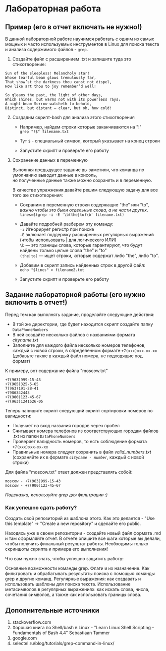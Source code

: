 # Лабораторная работа

## Пример (его в отчет включать не нужно!)

В данной лабораторной работе научимся работать c одним из самых мощных и часто используемых инструментов в Linux для поиска текста и анализа содержимого файлов - `grep`.

1. Создайте файл с расширением .txt и запишите туда это стихотворение:
```
Sun of the sleepless! Melancholy star!
Whose tearful beam glows tremulously far,
That show’st the darkness thou canst not dispel,
How like art thou to joy remember’d well!

So gleams the past, the light of other days,
Which shines, but warms not with its powerless rays;
A night-beam Sorrow watcheth to behold,
Distinct, but distant — clear, but oh, how cold! 
```
2. Создадим скрипт-bash для анализа этого стихотворения

    - Например, найдем строки которые заканчиваются на "!"<br>
    `grep "!$" filename.txt`<br>
    - Тут `$` - специальный символ, который указывает на конец строки<br>

    - Запустите скрипт и проверьте его работу

3. Сохранение данных в переменную

   Выполняя предыдущее задание вы заметили, что команда по умолчанию выводит данные в консоль,<br>
   но полученные данные также можно сохранять и в переменную.

   В качестве упражнения давайте решим следующую задачу для все того же стихотворения:<br>
   - Сохраним в переменную строки содержащие "the" или "to", _важно чтобы это были отдельные слова, а не части других_.<br>
   `lines=$(grep -i -E '\b(the|to)\b' filename.txt)`<br>
   - Давайте подробней разберем эту команду:<br>
     `-i` Игнорирует регистр при поиске<br>
     `-E` включает поддержку расширенных регулярных выражений (чтобы использовать | для логического ИЛИ)<br>
     `\b` — это границы слова, которые гарантируют, что будут найдены только целые слова "the" и "to"<br>
     `(the|to)` — ищет строки, которые содержат либо "the", либо "to".<br>
   - Добавим в скрипт запись найденных строк в другой файл:<br>
    `echo "$lines" > filename2.txt`

   - Запустите скрипт и проверьте его работу
    
## Задание лабораторной работы (его нужно включить в отчет!)

Перед тем как выполнять задание, проделайте следующие действия:
 - В той же директории, где будет находится скрипт создайте папку `DataPhoneNumbers`
 - В ней создайте несколько файлов с названиями формата *cityname.txt*
 - Заполните для каждого файла несколько номеров телефонов, каждый с новой строки, в определенном формате `+7(xxx)xxx-xx-xx` (добавьте также в каждый файл номера, не подходящие под формат)<br>
 
 К примеру, вот содержание файла "moscow.txt"
```
+7(963)999-15-43
+7(965)325-5-65
7(963)191-28-41
+7986342443
+7(900)123-45-67
+7(963)1241526-05
```

 
Теперь напишите скрипт следующий скрипт сортировки номеров по валидности:
- Получает на вход названия городов через пробел
- Считывает номера телефонов из соответствующих городам файлов .txt из папки `DataPhoneNumbers`
- Проверяет валидность номеров, то есть соблюдение формата `+7(xxx)xxx-xx-xx`
- Правильные номера следует сохранить в файл *valid_numbers.txt*<br> (сохраняйте их в формате *`cityname - number`*, каждый с новой строки)

Для файла "moscow.txt" ответ должен представлять собой:
```
moscow - +7(963)999-15-43
moscow - +7(900)123-45-67
```

*Подсказка, используйте grep для фильтрации :)*

### Как успешно сдать работу?

Создать свой репозиторий из шаблона этого. Как это делается - "Use this template" -> "Create a new repository" и сделайте его public. 

Находясь уже в своем репозитории - создайте новый файл формата .md и там оформляйте отчет. В отчете опишите все шаги которые вы делали, чтобы получить финальный результат работы. Необходимы только скриншоты скрипта и примера его выполнения!

Что вам нужно знать, чтобы успешно защитить работу:

Основные возможности команды grep. Флаги и их назначение. Как фильтровать и обрабатывать результаты поиска с помощью команды grep и других команд. Регулярные выражения: как создавать и использовать шаблоны для поиска текста. Использование метасимволов в регулярных выражениях: как искать слова, числа, сочетания символов, а также как использовать границы слова.

## Дополнительные источники

1. stackoverflow.com
2. Хорошая ĸнига по Shell/bash в Linux - "Learn Linux Shell Scripting – Fundamentals of Bash 4.4" Sebastiaan
Tammer
3. google.com
4. selectel.ru/blog/tutorials/grep-command-in-linux/
